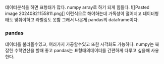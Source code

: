 
데이터분석을 하면 표형태가 많다.
numpy array로 하기 되게 힘들다.
![[Pasted image 20240821155811.png]]
이런식으로 해야하는데 가독성이 떨어지고 데이터형태도 맞춰야하고 라벨링도 못함
그래서 나온게 pandas의 dataframe이다.
### pandas 
데이터를 불러올수있고, 여러가지 가공할수있고 또한 시각화도 가능하다.
numpy는 복잡한 수학연산을 할때 좋고 
pandas는 표형태의데이터를 간편하게 다루고 싶을때 사용한다.

